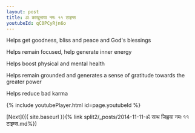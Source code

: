 ```yaml
---
layout: post
title: ॐ काखुभाया नमः ११ टाइम्स
youtubeId: qC0PCyRjn6o
---
```

 
 
Helps get goodness, bliss and peace and God's blessings
 
Helps remain focused, help generate inner energy 
 
Helps boost physical and mental health 
 
Helps remain grounded and generates a sense of gratitude towards the greater power 
 
Helps reduce bad karma
 
 
 
 


{% include youtubePlayer.html id=page.youtubeId %}
 
[Next]({{ site.baseurl }}{% link  split2/_posts/2014-11-11-ॐ साथ जिह्वया नमः ११ टाइम्स.md%})
 
